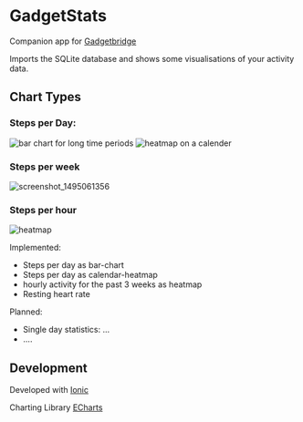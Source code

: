 
# GadgetStats

Companion app for [Gadgetbridge](https://github.com/Freeyourgadget/Gadgetbridge/)

Imports the SQLite database and shows some visualisations of your activity data.

## Chart Types

### Steps per Day:
![bar chart for long time periods](https://cloud.githubusercontent.com/assets/5939967/26178969/154f2ffa-3b61-11e7-9efd-7b5b07aa7d25.png)
![heatmap on a calender](https://cloud.githubusercontent.com/assets/5939967/26178974/1ac869ce-3b61-11e7-8a2b-b7c2ba1bbc85.png)

### Steps per week
![screenshot_1495061356](https://cloud.githubusercontent.com/assets/5939967/26179408/de6566fa-3b63-11e7-9a42-d14f6e38f61b.png)

### Steps per hour
![heatmap](https://cloud.githubusercontent.com/assets/5939967/26179033/6e4f3654-3b61-11e7-84d5-fdba0cd1608f.png)

Implemented:
* Steps per day as bar-chart 
* Steps per day as calendar-heatmap
* hourly activity for the past 3 weeks as heatmap
* Resting heart rate

Planned:
* Single day statistics: ...
* ....

## Development

Developed with [Ionic](https://ionicframework.com)

Charting Library [ECharts](https://ecomfe.github.io/echarts/doc/example-en.html)

